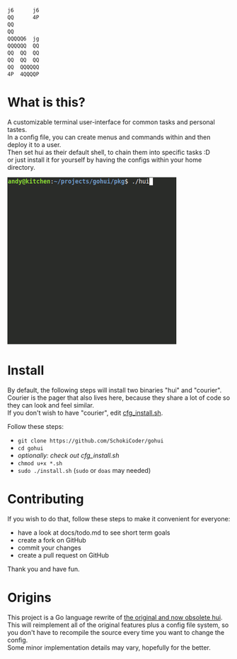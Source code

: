 ```
j6      j6
QQ      4P
QQ
QQ
QQQQQ6  jg
QQQQQQ  QQ
QQ  QQ  QQ
QQ  QQ  QQ
QQ  QQQQQQ
4P  4QQQQP
```

# What is this?

A customizable terminal user-interface for common tasks and personal tastes.  
In a config file, you can create menus and commands within and then deploy it to
a user.  
Then set hui as their default shell, to chain them into specific tasks :D  
or just install it for yourself by having the configs within your home
directory.  

![example of a gohui install](demo.gif)

# Install

By default, the following steps will install two binaries "hui" and "courier".  
Courier is the pager that also lives here, because they share a lot of code so
they can look and feel similar.  
If you don't wish to have "courier", edit
[cfg_install.sh](https://github.com/SchokiCoder/gohui/blob/main/cfg_install.sh).  

Follow these steps:  

- `git clone https://github.com/SchokiCoder/gohui`
- `cd gohui`
- _optionally: check out cfg_install.sh_
- `chmod u+x *.sh`
- `sudo ./install.sh` (`sudo` or `doas` may needed)

# Contributing

If you wish to do that, follow these steps to make it convenient for everyone:  

- have a look at docs/todo.md to see short term goals
- create a fork on GitHub
- commit your changes
- create a pull request on GitHub

Thank you and have fun.  

# Origins

This project is a Go language rewrite of
[the original and now obsolete hui](https://github.com/SchokiCoder/hui).  
This will reimplement all of the original features plus a config file system,
so you don't have to recompile the source every time you want to change the
config.  
Some minor implementation details may vary, hopefully for the better.  

